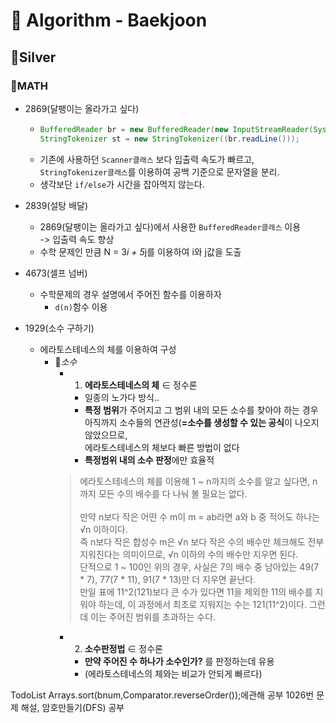# 🧸 Algorithm - Baekjoon


## 📍Silver
### 🧮MATH
- 2869(달팽이는 올라가고 싶다)
  - ``` java
    BufferedReader br = new BufferedReader(new InputStreamReader(System.in));
    StringTokenizer st = new StringTokenizer((br.readLine()));
    ```
  - 기존에 사용하던 `Scanner클래스` 보다 입출력 속도가 빠르고, <br> `StringTokenizer클래스`를 이용하여 공백 기준으로 문자열을 분리.
  - 생각보단 `if/else`가 시간을 잡아먹지 않는다.  

- 2839(설탕 배달)
  - 2869(달팽이는 올라가고 싶다)에서 사용한 `BufferedReader클래스` 이용 <br> -> 입출력 속도 향상
  - 수학 문제인 만큼 N = 3*i + 5*j를 이용하여 i와 j값을 도출

- 4673(셀프 넘버)
  - 수학문제의 경우 설명에서 주어진 함수를 이용하자
    - `d(n)`함수 이용

- 1929(소수 구하기)
  - 에라토스테네스의 체를 이용하여 구성
      - 📌*소수*
        - 1) **에라토스테네스의 체** ∈ 정수론
          - 일종의 노가다 방식.. 
          - **특정 범위**가 주어지고 그 범위 내의 모든 소수를 찾아야 하는 경우 <br> 아직까지 소수들의 연관성(**=소수를 생성할 수 있는 공식**이 나오지 않았으므로,<br> 에라토스테네스의 체보다 빠른 방법이 없다
          - **특정범위 내의 소수 판정**에만 효율적
        >    에라토스테네스의 체를 이용해 1 ~ n까지의 소수를 알고 싶다면, n까지 모든 수의 배수를 다 나눠 볼 필요는 없다.   
      <br>만약 n보다 작은 어떤 수 m이 m = ab라면 a와 b 중 적어도 하나는 √n 이하이다.
      <br>즉 n보다 작은 합성수 m은 √n 보다 작은 수의 배수만 체크해도 전부 지워진다는 의미이므로, √n 이하의 수의 배수만 지우면 된다. 
      <br>단적으로 1 ~ 100인 위의 경우, 사실은 7의 배수 중 남아있는 49(7 * 7), 77(7 * 11), 91(7 * 13)만 더 지우면 끝난다.
      <br>만일 표에 11^2(121)보다 큰 수가 있다면 11을 제외한 11의 배수를 지워야 하는데, 이 과정에서 최초로 지워지는 수는 121(11^2)이다. 그런데 이는 주어진 범위를 초과하는 수다.        
        - 2) **소수판정법** ∈ 정수론
            - **만약 주어진 수 하나가 소수인가?** 를 판정하는데 유용
            - (에라토스테네스의 체와는 비교가 안되게 빠르다)




TodoList
Arrays.sort(bnum,Comparator.reverseOrder());에관해 공부
1026번 문제 해설, 암호만들기(DFS) 공부